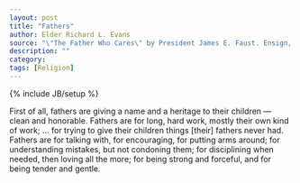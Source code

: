 ```yaml
---
layout: post
title: "Fathers"
author: Elder Richard L. Evans
source: "\"The Father Who Cares\" by President James E. Faust. Ensign, September 2009"
description: ""
category:
tags: [Religion]
---
```

{% include JB/setup %}

First of all, fathers are giving a name and a heritage to their children &mdash; clean and honorable. Fathers are for long, hard work, mostly their own kind of work; … for trying to give their children things [their] fathers never had. Fathers are for talking with, for encouraging, for putting arms around; for understanding mistakes, but not condoning them; for disciplining when needed, then loving all the more; for being strong and forceful, and for being tender and gentle.
